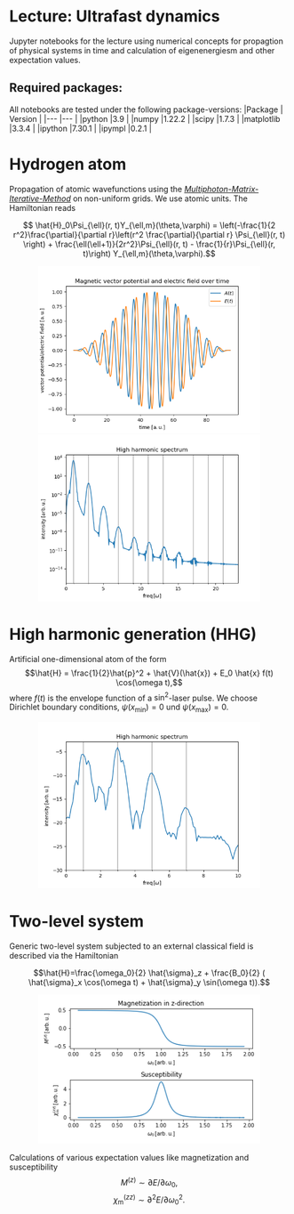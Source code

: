 # __Lecture: Ultrafast dynamics__
Jupyter notebooks for the lecture using numerical concepts for propagtion of physical systems in time and calculation of eigenenergiesm and other expectation values.

## Required packages:
All notebooks are tested under the following package-versions:
|Package    | Version   |
|---        |---        |
|python     |3.9        |
|numpy      |1.22.2     |
|scipy      |1.7.3      |
|matplotlib |3.3.4      |
|ipython    |7.30.1     |
|ipympl     |0.2.1      |

# Hydrogen atom
Propagation of atomic wavefunctions using the [*Multiphoton-Matrix-Iterative-Method*](https://journals.aps.org/pra/pdf/10.1103/PhysRevA.60.3125) on non-uniform grids. We use atomic units. The Hamiltonian reads

$$ \hat{H}_0\Psi_{\ell}(r, t)Y_{\ell,m}(\theta,\varphi) = \left(-\frac{1}{2 r^2}\frac{\partial}{\partial r}\left(r^2 \frac{\partial}{\partial r} \Psi_{\ell}(r, t) \right) + \frac{\ell(\ell+1)}{2r^2}\Psi_{\ell}(r, t) - \frac{1}{r}\Psi_{\ell}(r, t)\right) Y_{\ell,m}(\theta,\varphi).$$

<p align = "center">
<img src='figures/Hydrogen_Pulse.png' width = 400>
<img src='figures/Hydrogen_HHG.png' width = 400>
</p>

# High harmonic generation (HHG)
Artificial one-dimensional atom of the form 
$$\hat{H} = \frac{1}{2}\hat{p}^2 + \hat{V}(\hat{x}) + E_0 \hat{x} f(t) \cos(\omega t),$$
where $f(t)$ is the envelope function of a $\sin^2$-laser pulse. We choose Dirichlet boundary conditions, $\psi(x_{\text{min}})=0$ und $\psi(x_{\text{max}})=0$.
<p align = "center">
<img src='figures/HHG.png' width = 400>
</p>


# Two-level system
Generic two-level system subjected to an external classical field is described via the Hamiltonian

$$\hat{H}=\frac{\omega_0}{2} \hat{\sigma}_z + \frac{B_0}{2} ( \hat{\sigma}_x \cos(\omega t) + \hat{\sigma}_y \sin(\omega t)).$$

<p align = "center">
<img src='figures/two_level.png' width = 400>
</p>

Calculations of various expectation values like magnetization and susceptibility
$$M^{(z)} \sim \partial E / \partial \omega_0,$$
$$\chi_{\mathrm{m}}^{(zz)} \sim \partial^2 E / \partial \omega_0^2.$$
